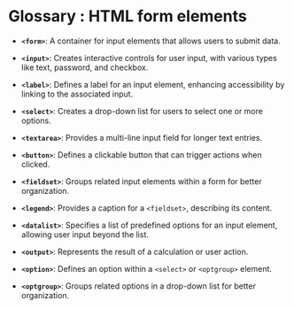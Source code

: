 # Glossary : HTML form elements 

- **```<form>```**: A container for input elements that allows users to submit data.

- **```<input>```**: Creates interactive controls for user input, with various types like text, password, and checkbox.
- **```<label>```**: Defines a label for an input element, enhancing accessibility by linking to the associated input.
- **```<select>```**: Creates a drop-down list for users to select one or more options.
- **```<textarea>```**: Provides a multi-line input field for longer text entries.
- **```<button>```**: Defines a clickable button that can trigger actions when clicked.
- **```<fieldset>```**: Groups related input elements within a form for better organization.
- **```<legend>```**: Provides a caption for a ```<fieldset>```, describing its content.
- **```<datalist>```**: Specifies a list of predefined options for an input element, allowing user input beyond the list.
- **```<output>```**: Represents the result of a calculation or user action.
- **```<option>```**: Defines an option within a ```<select>``` or ```<optgroup>``` element.
- **```<optgroup>```**: Groups related options in a drop-down list for better organization.